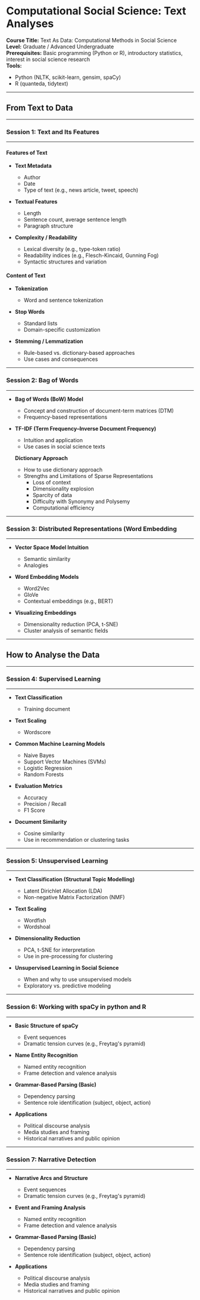 # Computational Social Science: Text Analyses

**Course Title:** Text As Data: Computational Methods in Social Science  
**Level:** Graduate / Advanced Undergraduate  
**Prerequisites:** Basic programming (Python or R), introductory statistics, interest in social science research  
**Tools:** 
- Python (NLTK, scikit-learn, gensim, spaCy)
- R (quanteda, tidytext)  

---

## From Text to Data

---

### Session 1: Text and Its Features
---

#### Features of Text
- **Text Metadata**
  - Author  
  - Date  
  - Type of text (e.g., news article, tweet, speech)  

- **Textual Features**
  - Length  
  - Sentence count, average sentence length  
  - Paragraph structure  

- **Complexity / Readability**
  - Lexical diversity (e.g., type-token ratio)  
  - Readability indices (e.g., Flesch-Kincaid, Gunning Fog)  
  - Syntactic structures and variation  

#### Content of Text
- **Tokenization**
  - Word and sentence tokenization  

- **Stop Words**
  - Standard lists  
  - Domain-specific customization  

- **Stemming / Lemmatization**
  - Rule-based vs. dictionary-based approaches  
  - Use cases and consequences  

---

### Session 2: Bag of Words
---

- **Bag of Words (BoW) Model**
  - Concept and construction of document-term matrices (DTM)  
  - Frequency-based representations  

- **TF-IDF (Term Frequency–Inverse Document Frequency)**
  - Intuition and application  
  - Use cases in social science texts  

  **Dictionary Approach**
  - How to use dictionary approach 
  - Strengths and Limitations of Sparse Representations 
      - Loss of context  
      - Dimensionality explosion
      - Sparcity of data 
      - Difficulty with Synonymy and Polysemy 
      - Computational efficiency  

---

### Session 3: Distributed Representations (Word Embedding
---

- **Vector Space Model Intuition**
  - Semantic similarity  
  - Analogies  


- **Word Embedding Models**
  - Word2Vec  
  - GloVe  
  - Contextual embeddings (e.g., BERT)  



- **Visualizing Embeddings**
  - Dimensionality reduction (PCA, t-SNE)  
  - Cluster analysis of semantic fields  

---

## How to Analyse the Data

---

### Session 4: Supervised Learning
---

- **Text Classification**
  - Training document

- **Text Scaling**
  - Wordscore
- **Common Machine Learning Models**
  - Naive Bayes  
  - Support Vector Machines (SVMs)  
  - Logistic Regression  
  - Random Forests  

- **Evaluation Metrics**
  - Accuracy  
  - Precision / Recall  
  - F1 Score  

- **Document Similarity**
  - Cosine similarity  
  - Use in recommendation or clustering tasks  

---

### Session 5: Unsupervised Learning
---

- **Text Classification (Structural Topic Modelling)**
  - Latent Dirichlet Allocation (LDA)  
  - Non-negative Matrix Factorization (NMF) 


- **Text Scaling**
  - Wordfish
  - Wordshoal
  
 
- **Dimensionality Reduction**
  - PCA, t-SNE for interpretation  
  - Use in pre-processing for clustering  

- **Unsupervised Learning in Social Science**
  - When and why to use unsupervised models  
  - Exploratory vs. predictive modeling  


---
### Session 6: Working with spaCy in python and R 
---

- **Basic Structure of spaCy**
  - Event sequences  
  - Dramatic tension curves (e.g., Freytag's pyramid)  

- **Name Entity Recognition**
  - Named entity recognition  
  - Frame detection and valence analysis  

- **Grammar-Based Parsing (Basic)**
  - Dependency parsing  
  - Sentence role identification (subject, object, action)  

- **Applications**
  - Political discourse analysis  
  - Media studies and framing  
  - Historical narratives and public opinion  

---

### Session 7: Narrative Detection
---

- **Narrative Arcs and Structure**
  - Event sequences  
  - Dramatic tension curves (e.g., Freytag's pyramid)  

- **Event and Framing Analysis**
  - Named entity recognition  
  - Frame detection and valence analysis  

- **Grammar-Based Parsing (Basic)**
  - Dependency parsing  
  - Sentence role identification (subject, object, action)  

- **Applications**
  - Political discourse analysis  
  - Media studies and framing  
  - Historical narratives and public opinion  

